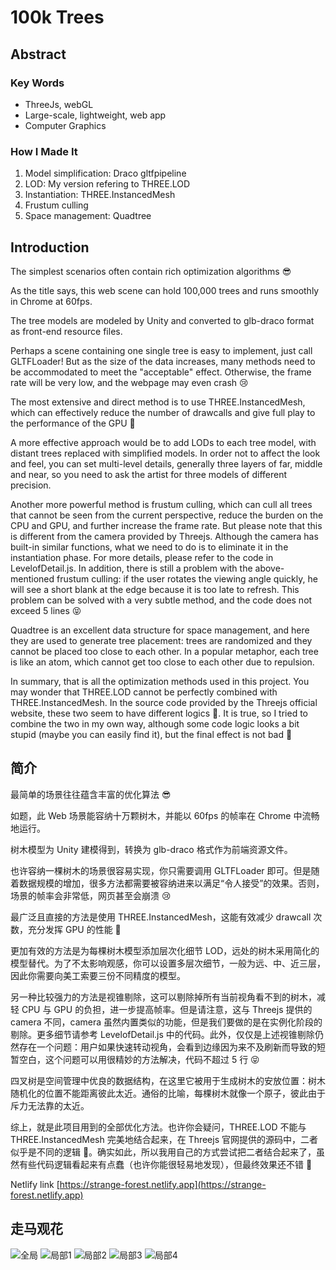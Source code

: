 # 100k Trees

## Abstract

### Key Words

- ThreeJs, webGL
- Large-scale, lightweight, web app
- Computer Graphics

### How I Made It

1. Model simplification: Draco gltfpipeline
2. LOD: My version refering to THREE.LOD
3. Instantiation: THREE.InstancedMesh
4. Frustum culling
5. Space management: Quadtree

## Introduction

The simplest scenarios often contain rich optimization algorithms 😎<br>

As the title says, this web scene can hold 100,000 trees and runs smoothly in Chrome at 60fps. <br>

The tree models are modeled by Unity and converted to glb-draco format as front-end resource files. <br>

Perhaps a scene containing one single tree is easy to implement, just call GLTFLoader! But as the size of the data increases, many methods need to be accommodated to meet the "acceptable" effect. Otherwise, the frame rate will be very low, and the webpage may even crash 😢<br>

The most extensive and direct method is to use THREE.InstancedMesh, which can effectively reduce the number of drawcalls and give full play to the performance of the GPU 💪<br>

A more effective approach would be to add LODs to each tree model, with distant trees replaced with simplified models. In order not to affect the look and feel, you can set multi-level details, generally three layers of far, middle and near, so you need to ask the artist for three models of different precision. <br>

Another more powerful method is frustum culling, which can cull all trees that cannot be seen from the current perspective, reduce the burden on the CPU and GPU, and further increase the frame rate. But please note that this is different from the camera provided by Threejs. Although the camera has built-in similar functions, what we need to do is to eliminate it in the instantiation phase. For more details, please refer to the code in LevelofDetail.js. In addition, there is still a problem with the above-mentioned frustum culling: if the user rotates the viewing angle quickly, he will see a short blank at the edge because it is too late to refresh. This problem can be solved with a very subtle method, and the code does not exceed 5 lines 😝<br >

Quadtree is an excellent data structure for space management, and here they are used to generate tree placement: trees are randomized and they cannot be placed too close to each other. In a popular metaphor, each tree is like an atom, which cannot get too close to each other due to repulsion. <br>

In summary, that is all the optimization methods used in this project. You may wonder that THREE.LOD cannot be perfectly combined with THREE.InstancedMesh. In the source code provided by the Threejs official website, these two seem to have different logics 🤔. It is true, so I tried to combine the two in my own way, although some code logic looks a bit stupid (maybe you can easily find it), but the final effect is not bad 🤣

## 简介

最简单的场景往往蕴含丰富的优化算法 😎<br>

如题，此 Web 场景能容纳十万颗树木，并能以 60fps 的帧率在 Chrome 中流畅地运行。<br>

树木模型为 Unity 建模得到，转换为 glb-draco 格式作为前端资源文件。<br>

也许容纳一棵树木的场景很容易实现，你只需要调用 GLTFLoader 即可。但是随着数据规模的增加，很多方法都需要被容纳进来以满足“令人接受”的效果。否则，场景的帧率会非常低，网页甚至会崩溃 😢<br>

最广泛且直接的方法是使用 THREE.InstancedMesh，这能有效减少 drawcall 次数，充分发挥 GPU 的性能 💪<br>

更加有效的方法是为每棵树木模型添加层次化细节 LOD，远处的树木采用简化的模型替代。为了不太影响观感，你可以设置多层次细节，一般为远、中、近三层，因此你需要向美工索要三份不同精度的模型。<br>

另一种比较强力的方法是视锥剔除，这可以剔除掉所有当前视角看不到的树木，减轻 CPU 与 GPU 的负担，进一步提高帧率。但是请注意，这与 Threejs 提供的 camera 不同，camera 虽然内置类似的功能，但是我们要做的是在实例化阶段的剔除。更多细节请参考 LevelofDetail.js 中的代码。此外，仅仅是上述视锥剔除仍然存在一个问题：用户如果快速转动视角，会看到边缘因为来不及刷新而导致的短暂空白，这个问题可以用很精妙的方法解决，代码不超过 5 行 😝<br>

四叉树是空间管理中优良的数据结构，在这里它被用于生成树木的安放位置：树木随机化的位置不能距离彼此太近。通俗的比喻，每棵树木就像一个原子，彼此由于斥力无法靠的太近。<br>

综上，就是此项目用到的全部优化方法。也许你会疑问，THREE.LOD 不能与 THREE.InstancedMesh 完美地结合起来，在 Threejs 官网提供的源码中，二者似乎是不同的逻辑 🤔。确实如此，所以我用自己的方式尝试把二者结合起来了，虽然有些代码逻辑看起来有点蠢（也许你能很轻易地发现），但最终效果还不错 🤣

Netlify link [https://strange-forest.netlify.app](https://strange-forest.netlify.app)

## 走马观花

![全局](/resources/images/md/00.22.52.png "optional title")
![局部1](/resources/images/md/00.23.10.png "optional title")
![局部2](/resources/images/md/00.23.31.png "optional title")
![局部3](/resources/images/md/00.24.08.png "optional title")
![局部4](/resources/images/md/00.24.27.png "optional title")
